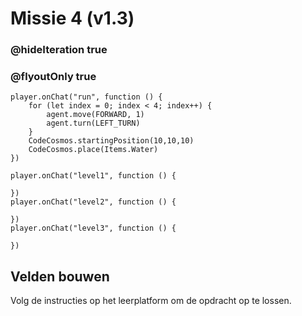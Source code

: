 # Missie 4 (v1.3)
### @hideIteration true
### @flyoutOnly true
```blocks
player.onChat("run", function () {
    for (let index = 0; index < 4; index++) {
        agent.move(FORWARD, 1)
        agent.turn(LEFT_TURN)
    }
    CodeCosmos.startingPosition(10,10,10)
    CodeCosmos.place(Items.Water)
})
```
```template
player.onChat("level1", function () {

})
player.onChat("level2", function () {

})
player.onChat("level3", function () {

})
```
## Velden bouwen
Volg de instructies op het leerplatform om de opdracht op te lossen.